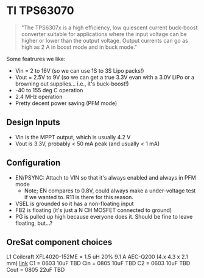 # TI TPS63070

> "The TPS6307x is a high efficiency, low quiescent current buck-boost converter suitable for applications where the input voltage can be higher or lower than the output voltage. Output currents can go as high as 2 A in boost mode and in buck mode."

Some featrures we like:

- Vin = 2 to 16V (so we can use 1S to 3S Lipo packs!)
- Vout = 2.5V to 9V (so we can get a true 3.3V evan with a 3.0V LiPo or a browning out supplies... i.e., it's buck-boost!)
- -40 to 155 deg C operation
- 2.4 MHz operation
- Pretty decent power saving (PFM mode)

## Design Inputs

- Vin is the MPPT output, which is usually 4.2 V
- Vout is 3.3V, probably < 50 mA peak (and usually < 1 mA)

## Configuration

- EN/PSYNC: Attach to VIN so that it's always enabled and always in PFM mode 
   - Note; EN compares to 0.8V, could always make a under-voltage test if we wanted to. R11 is there for this reason.
- VSEL is grounded so it has a non-floating input
- FB2 is floating (it's just a N CH MOSFET connected to ground)
- PG is pulled up high because everyone does it. Should be fine to leave floating, but...?

## OreSat component choices

L1 Coilcraft XFL4020-152ME = 1.5 uH 20% 9.1 A AEC-Q200 (4.x 4.3 x 2.1 mm) [link](https://www.mouser.com/productdetail/?qs=VJjuEbE9QBMgot7QvvqAGA%3D%3D)
C1         = 0603 10uF TBD
Cin        = 0805 10uF TBD
C2         = 0603 10uF TBD
Cout       = 0805 22uF TBD

